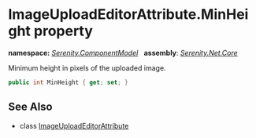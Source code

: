 # ImageUploadEditorAttribute.MinHeight property
**namespace:** *[Serenity.ComponentModel](../../README.md#serenity.componentmodel-namespace)*   **assembly**: *[Serenity.Net.Core](../../README.md)*

Minimum height in pixels of the uploaded image.

```csharp
public int MinHeight { get; set; }
```

## See Also

* class [ImageUploadEditorAttribute](../ImageUploadEditorAttribute.md)